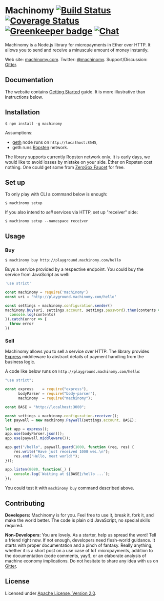 # Machinomy [![Build Status][travis-img]][travis] [![Coverage Status][coveralls-img]][coveralls] [![Greenkeeper badge](https://badges.greenkeeper.io/machinomy/machinomy.svg)](https://greenkeeper.io/) [![Chat][gitter-img]][gitter] 
 
[travis]: https://travis-ci.org/machinomy/machinomy
[travis-img]: https://img.shields.io/travis/machinomy/machinomy.svg
[coveralls]: https://coveralls.io/github/machinomy/machinomy?branch=master
[coveralls-img]: https://coveralls.io/repos/github/machinomy/machinomy/badge.svg?branch=master
[gitter]: https://gitter.im/machinomy/machinomy
[gitter-img]: https://img.shields.io/gitter/room/machinomy/machinomy.js.svg

Machinomy is a Node.js library for micropayments in Ether over HTTP. It allows you to send and receive a minuscule
amount of money instantly.

Web site: [machinomy.com](http://machinomy.com).
Twitter: [@machinomy](http://twitter.com).
Support/Discussion: [Gitter](https://gitter.im/machinomy/machinomy).

## Documentation

The website contains [Getting Started](http://machinomy.com/documentation/getting-started/) guide.
It is more illustrative than instructions below.

## Installation

    $ npm install -g machinomy
    
Assumptions:
* [geth](https://github.com/ethereum/go-ethereum) node runs on `http://localhost:8545`,
* geth runs [Ropsten](https://blog.ethereum.org/2016/11/20/from-morden-to-ropsten/) network.

The library supports currently Ropsten network only. It is early days, we would like to avoid
losses by mistake on your side. Ether on Ropsten cost nothing. One could get some from [ZeroGox Faucet](https://zerogox.com/ethereum/wei_faucet) for free.

## Set up

To only play with CLI a command below is enough:

    $ machinomy setup
    
If you also intend to _sell_ services via HTTP, set up "receiver" side:
  
    $ machinomy setup --namespace receiver
    
## Usage

### Buy

    $ machinomy buy http://playground.machinomy.com/hello
    
Buys a service provided by a respective endpoint. You could buy the service from JavaScript as well:

```javascript
'use strict'

const machinomy = require('machinomy')
const uri = 'http://playground.machinomy.com/hello'

const settings = machinomy.configuration.sender()
machinomy.buy(uri, settings.account, settings.password).then(contents => {
  console.log(contents)
}).catch(error => {
  throw error
})
```

### Sell

Machinomy allows you to sell a service over HTTP. The library provides [Express](http://expressjs.com) middleware
to abstract details of payment handling from the business logic.

A code like below runs on `http://playground.machinomy.com/hello`:

```javascript
"use strict";

const express    = require("express"),
      bodyParser = require("body-parser"),
      machinomy  = require("machinomy");

const BASE = "http://localhost:3000";

const settings = machinomy.configuration.receiver();
let paywall = new machinomy.Paywall(settings.account, BASE);

let app = express();
app.use(bodyParser.json());
app.use(paywall.middleware());

app.get("/hello", paywall.guard(1000, function (req, res) {
    res.write("Have just received 1000 wei.\n");
    res.end("Hello, meat world!");
}));

app.listen(8080, function(_) {
    console.log(`Waiting at ${BASE}/hello ...`);
});
```
    
You could test it with `machinomy buy` command described above.

## Contributing

**Developers:** Machinomy is for you. Feel free to use it, break it, fork it, and make the world better. The code is plain old JavaScript, no special skills required. 

**Non-Developers:** You are lovely. As a starter, help us spread the word! Tell a friend right now.
If not enough, developers need flesh-world guidance. It starts with proper documentation and a pinch of fantasy.
Really anything, whether it is a short post on a use case of IoT micropayments, addition to the documentation (code comments, yay!),
or an elaborate analysis of machine economy implications. Do not hesitate to share any idea with us on [Gitter](https://gitter.im/machinomy/machinomy). 

## License

Licensed under [Apache License, Version 2.0](https://www.apache.org/licenses/LICENSE-2.0).
